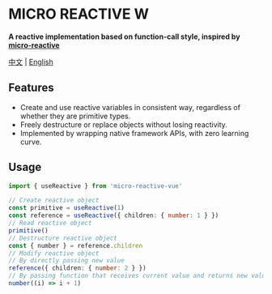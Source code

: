 # MICRO REACTIVE W

**A reactive implementation based on function-call style, inspired by [micro-reactive](https://github.com/wulongshe/micro-reactive)**

[中文](/README_ZH.md) | [English](/README.md)

## Features

- Create and use reactive variables in consistent way, regardless of whether they are primitive types.
- Freely destructure or replace objects without losing reactivity.
- Implemented by wrapping native framework APIs, with zero learning curve.

## Usage

```ts
import { useReactive } from 'micro-reactive-vue'

// Create reactive object
const primitive = useReactive(1)
const reference = useReactive({ children: { number: 1 } })
// Read reactive object
primitive()
// Destructure reactive object
const { number } = reference.children
// Modify reactive object
// By directly passing new value
reference({ children: { number: 2 } })
// By passing function that receives current value and returns new value
number((i) => i + 1)
```
